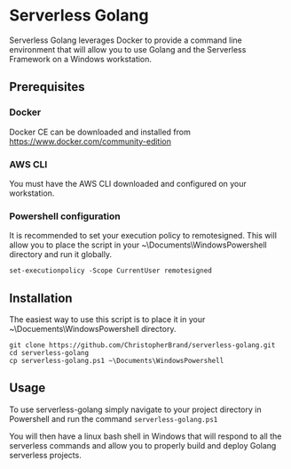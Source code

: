 # Serverless Golang

Serverless Golang leverages Docker to provide a command line environment that will allow you to use Golang and the Serverless Framework on a Windows workstation.

## Prerequisites

### Docker

Docker CE can be downloaded and installed from https://www.docker.com/community-edition

### AWS CLI

You must have the AWS CLI downloaded and configured on your workstation.

### Powershell configuration

It is recommended to set your execution policy to remotesigned. This will allow you to place the script in your ~\Documents\WindowsPowershell directory and run it globally.

```set-executionpolicy -Scope CurrentUser remotesigned```

## Installation

The easiest way to use this script is to place it in your ~\Docuements\WindowsPowershell directory.

```
git clone https://github.com/ChristopherBrand/serverless-golang.git
cd serverless-golang
cp serverless-golang.ps1 ~\Documents\WindowsPowershell
```

## Usage

To use serverless-golang simply navigate to your project directory in Powershell and run the command `serverless-golang.ps1`

You will then have a linux bash shell in Windows that will respond to all the serverless commands and allow you to properly build and deploy Golang serverless projects.